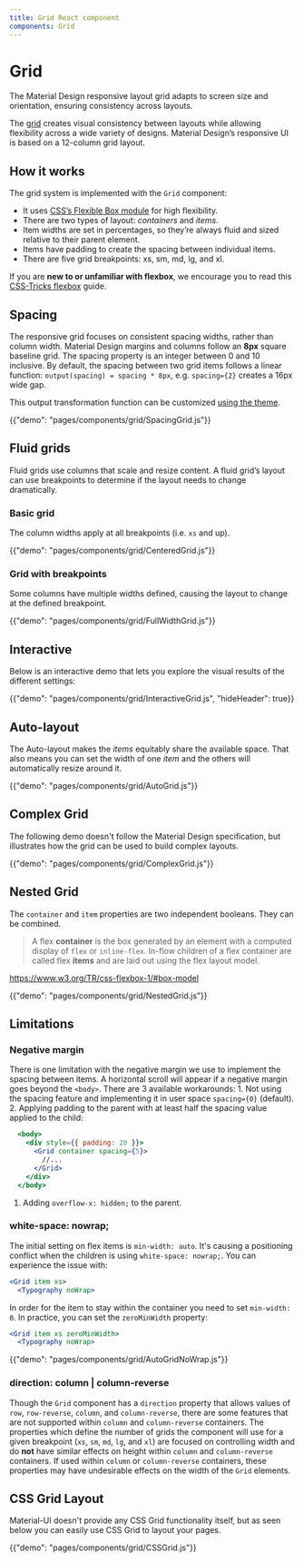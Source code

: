 ```yaml
---
title: Grid React component
components: Grid
---
```


# Grid

<p class="description">The Material Design responsive layout grid adapts to screen size and orientation, ensuring consistency across layouts.</p>

The [grid](https://material.io/design/layout/responsive-layout-grid.html) creates visual consistency between layouts while allowing flexibility across a wide variety of designs. Material Design’s responsive UI is based on a 12-column grid layout.

## How it works

The grid system is implemented with the `Grid` component:

- It uses [CSS’s Flexible Box module](https://www.w3.org/TR/css-flexbox-1/) for high flexibility.
- There are two types of layout: *containers* and *items*.
- Item widths are set in percentages, so they’re always fluid and sized relative to their parent element.
- Items have padding to create the spacing between individual items.
- There are five grid breakpoints: xs, sm, md, lg, and xl.

If you are **new to or unfamiliar with flexbox**, we encourage you to read this [CSS-Tricks flexbox](https://css-tricks.com/snippets/css/a-guide-to-flexbox/) guide.

## Spacing

The responsive grid focuses on consistent spacing widths, rather than column width. Material Design margins and columns follow an **8px** square baseline grid. The spacing property is an integer between 0 and 10 inclusive. By default, the spacing between two grid items follows a linear function: `output(spacing) = spacing * 8px`, e.g. `spacing={2}` creates a 16px wide gap.

This output transformation function can be customized [using the theme](/customization/spacing/).

{{"demo": "pages/components/grid/SpacingGrid.js"}}

## Fluid grids

Fluid grids use columns that scale and resize content. A fluid grid’s layout can use breakpoints to determine if the layout needs to change dramatically.

### Basic grid

The column widths apply at all breakpoints (i.e. `xs` and up).

{{"demo": "pages/components/grid/CenteredGrid.js"}}

### Grid with breakpoints

Some columns have multiple widths defined, causing the layout to change at the defined breakpoint.

{{"demo": "pages/components/grid/FullWidthGrid.js"}}

## Interactive

Below is an interactive demo that lets you explore the visual results of the different settings:

{{"demo": "pages/components/grid/InteractiveGrid.js", "hideHeader": true}}

## Auto-layout

The Auto-layout makes the *items* equitably share the available space. That also means you can set the width of one *item* and the others will automatically resize around it.

{{"demo": "pages/components/grid/AutoGrid.js"}}

## Complex Grid

The following demo doesn't follow the Material Design specification, but illustrates how the grid can be used to build complex layouts.

{{"demo": "pages/components/grid/ComplexGrid.js"}}

## Nested Grid

The `container` and `item` properties are two independent booleans. They can be combined.

> A flex **container** is the box generated by an element with a computed display of `flex` or `inline-flex`. In-flow children of a flex container are called flex **items** and are laid out using the flex layout model.

https://www.w3.org/TR/css-flexbox-1/#box-model

{{"demo": "pages/components/grid/NestedGrid.js"}}

## Limitations

### Negative margin

There is one limitation with the negative margin we use to implement the spacing between items. A horizontal scroll will appear if a negative margin goes beyond the `<body>`. There are 3 available workarounds: 1. Not using the spacing feature and implementing it in user space `spacing={0}` (default). 2. Applying padding to the parent with at least half the spacing value applied to the child:

```jsx
  <body>
    <div style={{ padding: 20 }}>
      <Grid container spacing={5}>
        //...
      </Grid>
    </div>
  </body>
```

1. Adding `overflow-x: hidden;` to the parent.

### white-space: nowrap;

The initial setting on flex items is `min-width: auto`. It's causing a positioning conflict when the children is using `white-space: nowrap;`. You can experience the issue with:

```jsx
<Grid item xs>
  <Typography noWrap>
```

In order for the item to stay within the container you need to set `min-width: 0`. In practice, you can set the `zeroMinWidth` property:

```jsx
<Grid item xs zeroMinWidth>
  <Typography noWrap>
```

{{"demo": "pages/components/grid/AutoGridNoWrap.js"}}

### direction: column | column-reverse

Though the `Grid` component has a `direction` property that allows values of `row`, `row-reverse`, `column`, and `column-reverse`, there are some features that are not supported within `column` and `column-reverse` containers. The properties which define the number of grids the component will use for a given breakpoint (`xs`, `sm`, `md`, `lg`, and `xl`) are focused on controlling width and do **not** have similar effects on height within `column` and `column-reverse` containers. If used within `column` or `column-reverse` containers, these properties may have undesirable effects on the width of the `Grid` elements.

## CSS Grid Layout

Material-UI doesn't provide any CSS Grid functionality itself, but as seen below you can easily use CSS Grid to layout your pages.

{{"demo": "pages/components/grid/CSSGrid.js"}}